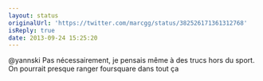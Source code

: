 ```yaml
---
layout: status
originalUrl: 'https://twitter.com/marcgg/status/382526171361312768'
isReply: true
date: 2013-09-24 15:25:20
---
```


@yannski Pas nécessairement, je pensais même à des trucs hors du sport. On pourrait presque ranger foursquare dans tout ça
